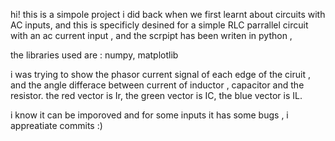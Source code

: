 hi!
this is a simpole project i did back when we first learnt about circuits with AC inputs, 
and this is specificly desined for a simple RLC parrallel circuit with an ac current input , 
and the scrpipt has been writen in python , 

the libraries used are : numpy, matplotlib

i was trying to show the phasor current signal of each edge of the ciruit , and the angle 
differace between current of inductor  , capacitor and the resistor. the red vector is Ir,
the green vector is IC, the blue vector is IL.

i know it can be imporoved and for some inputs it has some bugs , i appreatiate commits :)
